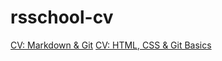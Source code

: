# rsschool-cv
[CV: Markdown & Git](https://svetsitkh.github.io/rsschool-cv/cv)
[CV: HTML, CSS & Git Basics](https://svetsitkh.github.io/rsschool-cv/)